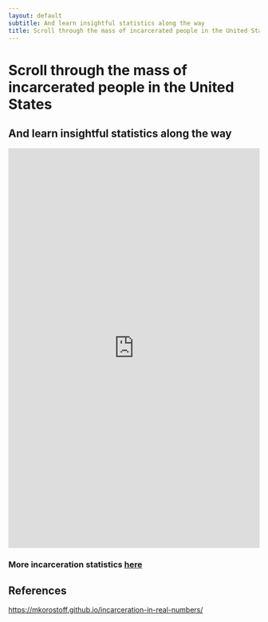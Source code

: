 ```yaml
---
layout: default
subtitle: And learn insightful statistics along the way
title: Scroll through the mass of incarcerated people in the United States
---
```

# Scroll through the mass of incarcerated people in the United States
## And learn insightful statistics along the way
<iframe src="https://mkorostoff.github.io/incarceration-in-real-numbers/" 
        width="100%" 
        height="800" 
        style="border:none;">
</iframe>

### More incarceration statistics [here](INCARCERATION-STATS.md) 
## References
https://mkorostoff.github.io/incarceration-in-real-numbers/

